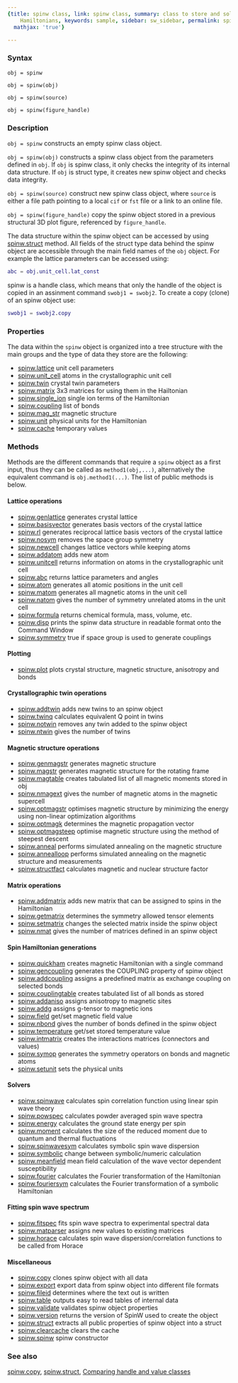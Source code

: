 ```yaml
---
{title: spinw class, link: spinw class, summary: class to store and solve magnetic
    Hamiltonians, keywords: sample, sidebar: sw_sidebar, permalink: spinw.html, folder: spinw,
  mathjax: 'true'}

---
```

 
### Syntax
 
`obj = spinw`
 
`obj = spinw(obj)`
 
`obj = spinw(source)`
 
`obj = spinw(figure_handle)`
 
### Description
 
`obj = spinw` constructs an empty spinw class object.
 
`obj = spinw(obj)` constructs a spinw class object from the
parameters defined in `obj`. If `obj` is spinw class, it only checks
the integrity of its internal data structure. If `obj` is struct
type, it creates new spinw object and checks data integrity.
 
`obj = spinw(source)` construct new spinw class object, where
`source` is either a file path pointing to a local `cif` or `fst`
file or a link to an online file.
 
`obj = spinw(figure_handle)` copy the spinw object stored in a
previous structural 3D plot figure, referenced by `figure_handle`.
 
 
The data structure within the spinw object can be accessed by using
[spinw.struct](spinw_struct.html) method. All fields of the struct type data behind the
spinw object are accessible through the main field names of the `obj`
object. For example the lattice parameters can be accessed using:
 
```matlab
abc = obj.unit_cell.lat_const
```
 
spinw is a handle class, which means that only the handle of the
object is copied in an assinment command `swobj1 = swobj2`. To create
a copy (clone) of an spinw object use:
 
```matlab
swobj1 = swobj2.copy
```
 
### Properties
 
The data within the `spinw` object is organized into a tree structure
with the main groups and the type of data they store are the
following:
 
* [spinw.lattice](spinw_lattice.html) unit cell parameters
* [spinw.unit_cell](spinw_unit_cell.html) atoms in the crystallographic unit cell
* [spinw.twin](spinw_twin.html) crystal twin parameters
* [spinw.matrix](spinw_matrix.html) 3x3 matrices for using them in the Hailtonian
* [spinw.single_ion](spinw_single_ion.html) single ion terms of the Hamiltonian
* [spinw.coupling](spinw_coupling.html) list of bonds
* [spinw.mag_str](spinw_mag_str.html) magnetic structure
* [spinw.unit](spinw_unit.html) physical units for the Hamiltonian
* [spinw.cache](spinw_cache.html) temporary values
 
### Methods
 
Methods are the different commands that require a `spinw` object as a
first input, thus they can be called as `method1(obj,...)`,
alternatively the equivalent command is `obj.method1(...)`. The list
of public methods is below.
 
#### Lattice operations
 
* [spinw.genlattice](spinw_genlattice.html) generates crystal lattice
* [spinw.basisvector](spinw_basisvector.html) generates basis vectors of the crystal lattice
* [spinw.rl](spinw_rl.html) generates reciprocal lattice basis vectors of the crystal lattice
* [spinw.nosym](spinw_nosym.html) removes the space group symmetry
* [spinw.newcell](spinw_newcell.html) changes lattice vectors while keeping atoms
* [spinw.addatom](spinw_addatom.html) adds new atom
* [spinw.unitcell](spinw_unitcell.html) returns information on atoms in the crystallographic unit cell
* [spinw.abc](spinw_abc.html) returns lattice parameters and angles
* [spinw.atom](spinw_atom.html) generates all atomic positions in the unit cell
* [spinw.matom](spinw_matom.html) generates all magnetic atoms in the unit cell
* [spinw.natom](spinw_natom.html) gives the number of symmetry unrelated atoms in the unit cell
* [spinw.formula](spinw_formula.html) returns chemical formula, mass, volume, etc.
* [spinw.disp](spinw_disp.html) prints the spinw data structure in readable format onto the Command Window
* [spinw.symmetry](spinw_symmetry.html) true if space group is used to generate couplings
    
#### Plotting
 
* [spinw.plot](spinw_plot.html) plots crystal structure, magnetic structure, anisotropy and bonds
 
#### Crystallographic twin operations
 
* [spinw.addtwin](spinw_addtwin.html) adds new twins to an spinw object
* [spinw.twinq](spinw_twinq.html) calculates equivalent Q point in twins
* [spinw.notwin](spinw_notwin.html) removes any twin added to the spinw object
* [spinw.ntwin](spinw_ntwin.html) gives the number of twins
 
#### Magnetic structure operations
 
* [spinw.genmagstr](spinw_genmagstr.html) generates magnetic structure
* [spinw.magstr](spinw_magstr.html) generates magnetic structure for the rotating frame
* [spinw.magtable](spinw_magtable.html) creates tabulated list of all magnetic moments stored in obj
* [spinw.nmagext](spinw_nmagext.html) gives the number of magnetic atoms in the magnetic supercell
* [spinw.optmagstr](spinw_optmagstr.html) optimises magnetic structure by minimizing the energy using non-linear optimization algorithms
* [spinw.optmagk](spinw_optmagk.html) determines the magnetic propagation vector
* [spinw.optmagsteep](spinw_optmagsteep.html) optimise magnetic structure using the method of steepest descent
* [spinw.anneal](spinw_anneal.html) performs simulated annealing on the magnetic structure
* [spinw.annealloop](spinw_annealloop.html) performs simulated annealing on the magnetic structure and measurements
* [spinw.structfact](spinw_structfact.html) calculates magnetic and nuclear structure factor
    
#### Matrix operations
 
* [spinw.addmatrix](spinw_addmatrix.html) adds new matrix that can be assigned to spins in the Hamiltonian
* [spinw.getmatrix](spinw_getmatrix.html) determines the symmetry allowed tensor elements
* [spinw.setmatrix](spinw_setmatrix.html) changes the selected matrix inside the spinw object
* [spinw.nmat](spinw_nmat.html) gives the number of matrices defined in an spinw object
    
#### Spin Hamiltonian generations
 
* [spinw.quickham](spinw_quickham.html) creates magnetic Hamiltonian with a single command
* [spinw.gencoupling](spinw_gencoupling.html) generates the COUPLING property of spinw object
* [spinw.addcoupling](spinw_addcoupling.html) assigns a predefined matrix as exchange coupling on selected bonds
* [spinw.couplingtable](spinw_couplingtable.html) creates tabulated list of all bonds as stored
* [spinw.addaniso](spinw_addaniso.html) assigns anisotropy to magnetic sites
* [spinw.addg](spinw_addg.html) assigns g-tensor to magnetic ions
* [spinw.field](spinw_field.html) get/set magnetic field value
* [spinw.nbond](spinw_nbond.html) gives the number of bonds defined in the spinw object
* [spinw.temperature](spinw_temperature.html) get/set stored temperature value
* [spinw.intmatrix](spinw_intmatrix.html) creates the interactions matrices (connectors and values)
* [spinw.symop](spinw_symop.html) generates the symmetry operators on bonds and magnetic atoms
* [spinw.setunit](spinw_setunit.html) sets the physical units
    
#### Solvers
 
* [spinw.spinwave](spinw_spinwave.html) calculates spin correlation function using linear spin wave theory
* [spinw.powspec](spinw_powspec.html) calculates powder averaged spin wave spectra
* [spinw.energy](spinw_energy.html) calculates the ground state energy per spin
* [spinw.moment](spinw_moment.html) calculates the size of the reduced moment due to quantum and thermal fluctuations
* [spinw.spinwavesym](spinw_spinwavesym.html) calculates symbolic spin wave dispersion
* [spinw.symbolic](spinw_symbolic.html) change between symbolic/numeric calculation
* [spinw.meanfield](spinw_meanfield.html) mean field calculation of the wave vector dependent susceptibility
* [spinw.fourier](spinw_fourier.html) calculates the Fourier transformation of the Hamiltonian
* [spinw.fouriersym](spinw_fouriersym.html) calculates the Fourier transformation of a symbolic Hamiltonian
 
#### Fitting spin wave spectrum
 
* [spinw.fitspec](spinw_fitspec.html) fits spin wave spectra to experimental spectral data
* [spinw.matparser](spinw_matparser.html) assigns new values to existing matrices
* [spinw.horace](spinw_horace.html) calculates spin wave dispersion/correlation functions to be called from Horace
    
#### Miscellaneous
 
* [spinw.copy](spinw_copy.html) clones spinw object with all data
* [spinw.export](spinw_export.html) export data from spinw object into different file formats
* [spinw.fileid](spinw_fileid.html) determines where the text out is written
* [spinw.table](spinw_table.html) outputs easy to read tables of internal data
* [spinw.validate](spinw_validate.html) validates spinw object properties
* [spinw.version](spinw_version.html) returns the version of SpinW used to create the object
* [spinw.struct](spinw_struct.html) extracts all public properties of spinw object into a struct
* [spinw.clearcache](spinw_clearcache.html) clears the cache
* [spinw.spinw](spinw_spinw.html) spinw constructor
 
### See also
 
[spinw.copy](spinw_copy.html), [spinw.struct](spinw_struct.html), [Comparing handle and value classes](https://www.google.ch/url?sa=t&rct=j&q=&esrc=s&source=web&cd=3&ved=0ahUKEwjCvbbctqTWAhVBblAKHQxnAnIQFggyMAI&url=https%3A%2F%2Fwww.mathworks.com%2Fhelp%2Fmatlab%2Fmatlab_oop%2Fcomparing-handle-and-value-classes.html&usg=AFQjCNFoN4qQdn6rPXKWkQ7aoog9G-nHgA)
 

